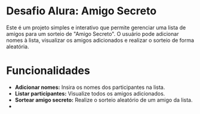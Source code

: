 # Desafio Alura: Amigo Secreto

Este é um projeto simples e interativo que permite gerenciar uma lista de amigos para um sorteio de "Amigo Secreto". 
O usuário pode adicionar nomes à lista, visualizar os amigos adicionados e realizar o sorteio de forma aleatória.

# Funcionalidades

- **Adicionar nomes:** Insira os nomes dos participantes na lista.
- **Listar participantes:** Visualize todos os amigos adicionados.
- **Sortear amigo secreto:** Realize o sorteio aleatório de um amigo da lista.
- 
